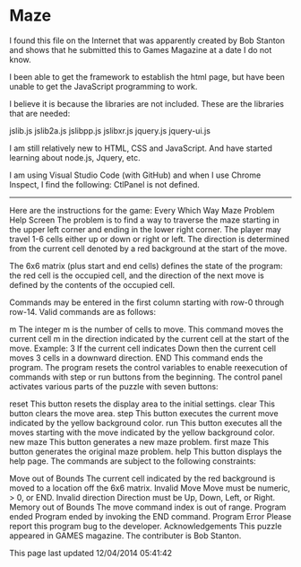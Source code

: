 # Maze

I found this file on the Internet that was apparently created by Bob Stanton and 
shows that he submitted this to Games Magazine at a date I do not know.

I been able to get the framework to establish the html page, but have been unable to 
get the JavaScript programming to work. 

I believe it is because the libraries are not included. 
These are the libraries that are needed:

jslib.js
jslib2a.js
jslibpp.js
jslibxr.js
jquery.js
jquery-ui.js

I am still relatively new to HTML, CSS and JavaScript.
And have started learning about node.js, Jquery, etc.

I am using Visual Studio Code (with GitHub) and when I use Chrome Inspect, I find the following:
CtlPanel is not defined.

-------------------------------------------------------------------------------------------------
Here are the instructions for the game:
Every Which Way Maze Problem Help Screen
The problem is to find a way to traverse the maze starting in the upper left corner and ending in the lower right corner. The player may travel 1-6 cells either up or down or right or left. The direction is determined from the current cell denoted by a red background at the start of the move.

The 6x6 matrix (plus start and end cells) defines the state of the program: the red cell is the occupied cell, and the direction of the next move is defined by the contents of the occupied cell.

Commands may be entered in the first column starting with row-0 through row-14. Valid commands are as follows:

m
The integer m is the number of cells to move.
This command moves the current cell m in the direction indicated by the current cell at the start of the move.
Example: 3
If the current cell indicates Down then the current cell moves 3 cells in a downward direction.
END
This command ends the program. The program resets the control variables to enable reexecution of commands with step or run buttons from the beginning.
The control panel activates various parts of the puzzle with seven buttons:

reset
This button resets the display area to the initial settings.
clear
This button clears the move area.
step
This button executes the current move indicated by the yellow background color.
run
This button executes all the moves starting with the move indicated by the yellow background color.
new maze
This button generates a new maze problem.
first maze
This button generates the original maze problem.
help
This button displays the help page.
The commands are subject to the following constraints:

Move out of Bounds
The current cell indicated by the red background is moved to a location off the 6x6 matrix.
Invalid Move
Move must be numeric, > 0, or END.
Invalid direction
Direction must be Up, Down, Left, or Right.
Memory out of Bounds
The move command index is out of range.
Program ended
Program ended by invoking the END command.
Program Error
Please report this program bug to the developer.
Acknowledgements
This puzzle appeared in GAMES magazine. The contributer is Bob Stanton.

This page last updated 12/04/2014 05:41:42
